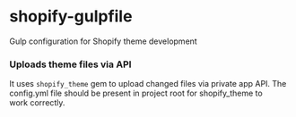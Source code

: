 shopify-gulpfile
================

Gulp configuration for Shopify theme development

### Uploads theme files via API

It uses `shopify_theme` gem to upload changed files via private app API. The
config.yml file should be present in project root for shopify_theme to work correctly.

